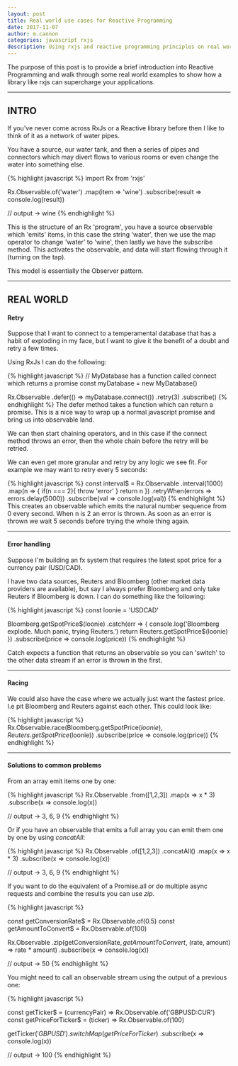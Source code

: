 ```yaml
---
layout: post
title: Real world use cases for Reactive Programming
date: 2017-11-07
author: m.cannon
categories: javascript rxjs
description: Using rxjs and reactive programming principles on real world problems
---
```


The purpose of this post is to provide a brief introduction into Reactive Programming and walk through some real world 
examples to show how a library like rxjs can supercharge your applications.   

* * *

## INTRO

If you've never come across RxJs or a Reactive library before then I like to think of it as a network of water pipes. 

You have a source, our water tank, and then a series of pipes and connectors which may divert flows to various rooms or even change the water into something else. 

{% highlight javascript %}
import Rx from 'rxjs'

Rx.Observable.of('water')
	.map(item => 'wine')
	.subscribe(result => console.log(result))
	
// output -> wine
{% endhighlight %}

This is the structure of an Rx 'program', you have a source observable which 'emits' items, in this case the string 'water', then we use the map operator to change 'water' to 'wine', then lastly we have the subscribe method. 
This activates the observable, and data will start flowing through it (turning on the tap). 

This model is essentially the Observer pattern.

* * *

## REAL WORLD

#### Retry
Suppose that I want to connect to a temperamental database that has a habit of exploding in my face, but I want to give it the benefit of a doubt and retry a few times.

Using RxJs I can do the following:

{% highlight javascript %}
// MyDatabase has a function called connect which returns a promise
const myDatabase = new MyDatabase()

Rx.Observable
	.defer(() => myDatabase.connect())
	.retry(3)
	.subscribe()
{% endhighlight %}
The defer method takes a function which can return a promise. This is a nice way to wrap up a normal javascript promise and bring us into observable land. 

We can then start chaining operators, and in this case if the connect method throws an error, then the whole chain before the retry will be retried.

We can even get more granular and retry by any logic we see fit. For example we may want to retry every 5 seconds:

{% highlight javascript %}
const interval$ = Rx.Observable
	.interval(1000)
	.map(n => {
	  if(n === 2){
	    throw 'error'
	  }
	  return n
	 })
	.retryWhen(errors => errors.delay(5000))
	.subscribe(val => console.log(val))
{% endhighlight %}
This creates an observable which emits the natural number sequence from 0 every second. When n is 2 an error is thrown. As soon as an error is thrown we wait 5 seconds before trying the whole thing again.

***

#### Error handling
Suppose I'm building an fx system that requires the latest spot price for a currency pair (USD/CAD).

I have two data sources, Reuters and Bloomberg (other market data providers are available), but say I always prefer Bloomberg and only take Reuters if Bloomberg is down. I can do something like the following:

{% highlight javascript %}
const loonie = 'USDCAD'

Bloomberg.getSpotPrice$(loonie)
	.catch(err => {
		console.log('Bloomberg explode. Much panic, trying Reuters.')
		return Reuters.getSpotPrice$(loonie)
	})
	.subscribe(price => console.log(price))
{% endhighlight %}
 
Catch expects a function that returns an observable so you can 'switch' to the other data stream if an error is thrown in the first.

***

#### Racing
We could also have the case where we actually just want the fastest price. I.e pit Bloomberg and Reuters against each other. This could look like:

{% highlight javascript %}
Rx.Observable.race(Bloomberg.getSpotPrice$(loonie), Reuters.getSpotPrice$(loonie))
  .subscribe(price => console.log(price))
{% endhighlight %}

***

#### Solutions to common problems

From an array emit items one by one: 

{% highlight javascript %}
Rx.Observable
  .from([1,2,3])
  .map(x => x * 3)
  .subscribe(x => console.log(x))
  
// output -> 3, 6, 9
{% endhighlight %}

Or if you have an observable that emits a full array you can emit them one by one by using _concatAll_:

{% highlight javascript %}
Rx.Observable
  .of([1,2,3])
  .concatAll()
  .map(x => x * 3)
  .subscribe(x => console.log(x))
  
// output -> 3, 6, 9
{% endhighlight %} 

If you want to do the equivalent of a Promise.all or do multiple async requests and combine the results you can use _zip_.

{% highlight javascript %}

const getConversionRate$ = Rx.Observable.of(0.5)
const getAmountToConvert$ = Rx.Observable.of(100)

Rx.Observable
  .zip(getConversionRate$, getAmountToConvert$, (rate, amount) => rate * amount)
  .subscribe(x => console.log(x))
  
// output -> 50
{% endhighlight %} 

You might need to call an observable stream using the output of a previous one:

{% highlight javascript %}

const getTicker$ = (currencyPair) =>  Rx.Observable.of('GBPUSD:CUR')
const getPriceForTicker$ = (ticker) => Rx.Observable.of(100)

getTicker$('GBPUSD')
  .switchMap(getPriceForTicker$)
  .subscribe(x => console.log(x))

// output -> 100
{% endhighlight %} 

